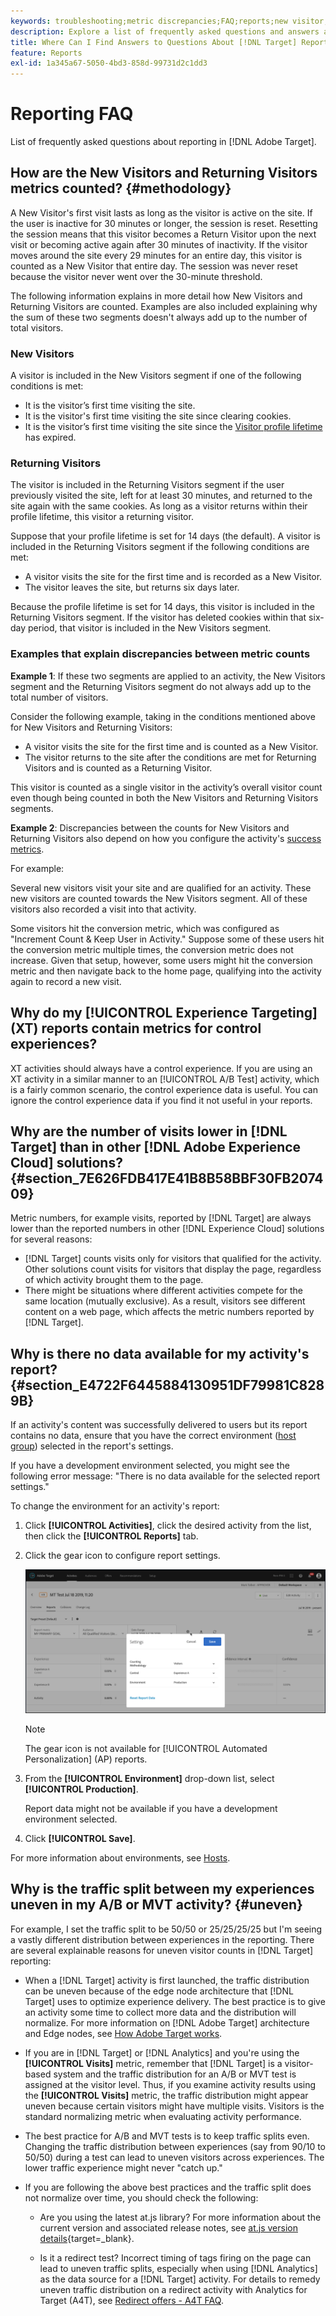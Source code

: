 ```yaml
---
keywords: troubleshooting;metric discrepancies;FAQ;reports;new visitor;new visitors;returning visitor;returning visitors;return visit;new visit
description: Explore a list of frequently asked questions and answers about Adobe [!DNL Target] reporting.
title: Where Can I Find Answers to Questions About [!DNL Target] Reporting?
feature: Reports
exl-id: 1a345a67-5050-4bd3-858d-99731d2c1dd3
---
```

# Reporting FAQ

List of frequently asked questions about reporting in [!DNL Adobe Target].

## How are the New Visitors and Returning Visitors metrics counted? {#methodology}

A New Visitor's first visit lasts as long as the visitor is active on the site.
If the user is inactive for 30 minutes or longer, the session is reset. Resetting the session means that this visitor becomes a Return Visitor upon the next visit or becoming active again after 30 minutes of inactivity. 
If the visitor moves around the site every 29 minutes for an entire day, this visitor is counted as a New Visitor that entire day. The session was never reset because the visitor never went over the 30-minute threshold.  

The following information explains in more detail how New Visitors and Returning Visitors are counted. Examples are also included explaining why the sum of these two segments doesn't always add up to the number of total visitors.

### New Visitors

A visitor is included in the New Visitors segment if one of the following conditions is met:

* It is the visitor’s first time visiting the site.
* It is the visitor's first time visiting the site since clearing cookies.
* It is the visitor’s first time visiting the site since the [Visitor profile lifetime](/help/main/c-target/c-visitor-profile/visitor-profile-lifetime.md) has expired.

### Returning Visitors 

The visitor is included in the Returning Visitors segment if the user previously visited the site, left for at least 30 minutes, and returned to the site again with the same cookies. As long as a visitor returns within their profile lifetime, this visitor a returning visitor.

Suppose that your profile lifetime is set for 14 days (the default). A visitor is included in the Returning Visitors segment if the following conditions are met:

* A visitor visits the site for the first time and is recorded as a New Visitor.
* The visitor leaves the site, but returns six days later.

Because the profile lifetime is set for 14 days, this visitor is included in the Returning Visitors segment. If the visitor has deleted cookies within that six-day period, that visitor is included in the New Visitors segment.

### Examples that explain discrepancies between metric counts 

**Example 1**: If these two segments are applied to an activity, the New Visitors segment and the Returning Visitors segment do not always add up to the total number of visitors.

Consider the following example, taking in the conditions mentioned above for New Visitors and Returning Visitors:

* A visitor visits the site for the first time and is counted as a New Visitor.
* The visitor returns to the site after the conditions are met for Returning Visitors and is counted as a Returning Visitor.

This visitor is counted as a single visitor in the activity’s overall visitor count even though being counted in both the New Visitors and Returning Visitors segments.

**Example 2**: Discrepancies between the counts for New Visitors and Returning Visitors also depend on how you configure the activity's [success metrics](/help/main/c-activities/r-success-metrics/success-metrics.md).

For example:

Several new visitors visit your site and are qualified for an activity. These new visitors are counted towards the New Visitors segment. All of these visitors also recorded a visit into that activity.

Some visitors hit the conversion metric, which was configured as "Increment Count & Keep User in Activity." Suppose some of these users hit the conversion metric multiple times, the conversion metric does not increase. Given that setup, however, some users might hit the conversion metric and then navigate back to the home page, qualifying into the activity again to record a new visit.

## Why do my [!UICONTROL Experience Targeting] (XT) reports contain metrics for control experiences?

XT activities should always have a control experience. If you are using an XT activity in a similar manner to an [!UICONTROL A/B Test] activity, which is a fairly common scenario, the control experience data is useful. You can ignore the control experience data if you find it not useful in your reports.

## Why are the number of visits lower in [!DNL Target] than in other [!DNL Adobe Experience Cloud] solutions? {#section_7E626FDB417E41B8B58BBF30FB207409}

Metric numbers, for example visits, reported by [!DNL Target] are always lower than the reported numbers in other [!DNL Experience Cloud] solutions for several reasons:

* [!DNL Target] counts visits only for visitors that qualified for the activity. Other solutions count visits for visitors that display the page, regardless of which activity brought them to the page. 
* There might be situations where different activities compete for the same location (mutually exclusive). As a result, visitors see different content on a web page, which affects the metric numbers reported by [!DNL Target].

## Why is there no data available for my activity's report? {#section_E4722F6445884130951DF79981C8289B}

If an activity's content was successfully delivered to users but its report contains no data, ensure that you have the correct environment ([host group](/help/main/administrating-target/hosts.md)) selected in the report's settings.

If you have a development environment selected, you might see the following error message: "There is no data available for the selected report settings."

To change the environment for an activity's report:

1. Click **[!UICONTROL Activities]**, click the desired activity from the list, then click the **[!UICONTROL Reports]** tab. 
1. Click the gear icon to configure report settings.

   ![A/B Settings dialog box](/help/main/c-reports/c-report-settings/assets/ab_settings_dialog.png)

   >[!NOTE]
   >
   >The gear icon is not available for [!UICONTROL Automated Personalization] (AP) reports.

1. From the **[!UICONTROL Environment]** drop-down list, select **[!UICONTROL Production]**.

   Report data might not be available if you have a development environment selected. 

1. Click **[!UICONTROL Save]**.

For more information about environments, see [Hosts](/help/main/administrating-target/hosts.md#concept_516BB01EBFBD4449AB03940D31AEB66E).

## Why is the traffic split between my experiences uneven in my A/B or MVT activity? {#uneven}

For example, I set the traffic split to be 50/50 or 25/25/25/25 but I'm seeing a vastly different distribution between experiences in the reporting. There are several explainable reasons for uneven visitor counts in [!DNL Target] reporting:

* When a [!DNL Target] activity is first launched, the traffic distribution can be uneven because of the edge node architecture that [!DNL Target] uses to optimize experience delivery. The best practice is to give an activity some time to collect more data and the distribution will normalize. For more information on [!DNL Adobe Target] architecture and Edge nodes, see [How Adobe Target works](/help/main/c-intro/how-target-works.md).
* If you are in [!DNL Target] or [!DNL Analytics] and you're using the **[!UICONTROL Visits]** metric, remember that [!DNL Target] is a visitor-based system and the traffic distribution for an A/B or MVT test is assigned at the visitor level. Thus, if you examine activity results using the **[!UICONTROL Visits]** metric, the traffic distribution might appear uneven because certain visitors might have multiple visits. Visitors is the standard normalizing metric when evaluating activity performance.
* The best practice for A/B and MVT tests is to keep traffic splits even. Changing the traffic distribution between experiences (say from 90/10 to 50/50) during a test can lead to uneven visitors across experiences. The lower traffic experience might never "catch up."
* If you are following the above best practices and the traffic split does not normalize over time, you should check the following:

  * Are you using the latest at.js library? For more information about the current version and associated release notes, see [at.js version details](https://developer.adobe.com/target/implement/client-side/atjs/target-atjs-versions/){target=_blank}.

  * Is it a redirect test? Incorrect timing of tags firing on the page can lead to uneven traffic splits, especially when using [!DNL Analytics] as the data source for a [!DNL Target] activity. For details to remedy uneven traffic distribution on a redirect activity with Analytics for Target (A4T), see [Redirect offers - A4T FAQ](/help/main/c-integrating-target-with-mac/a4t/r-a4t-faq/a4t-faq-redirect-offers.md).
